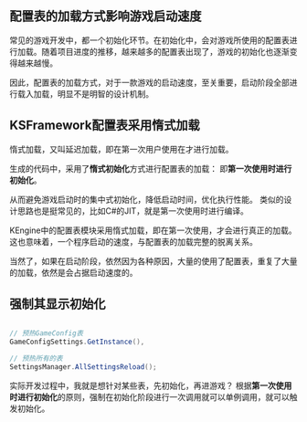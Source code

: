 
## 配置表的加载方式影响游戏启动速度

常见的游戏开发中，都一个初始化环节。在初始化中，会对游戏所使用的配置表进行加载。随着项目进度的推移，越来越多的配置表出现了，游戏的初始化也逐渐变得越来越慢。

因此，配置表的加载方式，对于一款游戏的启动速度，至关重要，启动阶段全部进行载入加载，明显不是明智的设计机制。

## KSFramework配置表采用惰式加载

惰式加载，又叫延迟加载，即在第一次用户使用在才进行加载。

生成的代码中，采用了**惰式初始化**方式进行配置表的加载： 即**第一次使用时进行初始化**。

从而避免游戏启动时的集中式初始化，降低启动时间，优化执行性能。
类似的设计思路也是挺常见的，比如C#的JIT，就是第一次使用时进行编译。

KEngine中的配置表模块采用惰式加载，即在第一次使用，才会进行真正的加载。这也意味着，一个程序启动的速度，与配置表的加载完整的脱离关系。

当然了，如果在启动阶段，依然因为各种原因，大量的使用了配置表，重复了大量的加载，依然是会占据启动速度的。


## 强制其显示初始化

```csharp

// 预热GameConfig表
GameConfigSettings.GetInstance(),

// 预热所有的表
SettingsManager.AllSettingsReload();

```

实际开发过程中，我就是想针对某些表，先初始化，再进游戏？
根据**第一次使用时进行初始化**的原则，强制在初始化阶段进行一次调用就可以单例调用，就可以触发初始化。

